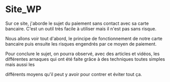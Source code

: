 # Site_WP
Sur ce site, j'aborde le sujet du paiement sans contact avec sa carte bancaire. C'est un outil très facile à utiliser mais il n'est pas sans risque.

Nous allons voir tout d'abord, le principe de fonctionnement de notre carte bancaire puis ensuite les risques engendrés par ce moyen de paiement.

Pour conclure le sujet, on pourra observé, avec des articles et vidéos, les différentes arnaques qui ont été faite grâce à des techniques toutes simples mais aussi les 

différents moyens qu'il peut y avoir pour contrer et éviter tout ça. 

